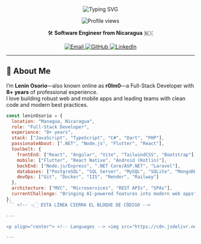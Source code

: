 <!-- Animated headline -->
<p align="center">
  <img src="https://readme-typing-svg.herokuapp.com/?font=Fira+Code&weight=600&size=28&pause=1000&color=249EFF&center=true&vCenter=true&width=800&height=90&lines=Welcome+%F0%9F%91%8B%2C+I'm+Lenin+Osorio+(r0lm0);Full-Stack+Developer;Passionate+about+.NET%2C+Node.js%2C+Flutter%2C+React;Enjoy+my+GitHub+profile!" alt="Typing SVG" />
</p>

<p align="center">
  <img src="https://komarev.com/ghpvc/?username=R0LM0&label=Profile+views&color=249eff&style=flat-square" alt="Profile views" />
</p>

<p align="center">
  🛠️ <strong>Software Engineer from Nicaragua</strong> 🇳🇮
</p>

<div align="center">
  <!-- Contact badges -->
  <a href="mailto:rolmo33@yahoo.es">
    <img src="https://img.shields.io/badge/Email-rolmo33%40yahoo.es-D14836?style=for-the-badge&logo=gmail&logoColor=white" alt="Email" />
  </a>
  <a href="https://github.com/R0LM0">
    <img src="https://img.shields.io/badge/GitHub-R0LM0-181717?style=for-the-badge&logo=github&logoColor=white" alt="GitHub" />
  </a>
  <a href="https://www.linkedin.com/in/lenin-osorio" target="_blank">
    <img src="https://img.shields.io/badge/LinkedIn-Lenin%20Osorio-0A66C2?style=for-the-badge&logo=linkedin&logoColor=white" alt="LinkedIn" />
  </a>
</div>

---

## 🚀 About Me
I’m **Lenin Osorio**—also known online as **r0lm0**—a Full-Stack Developer with **8+ years** of professional experience.  
I love building robust web and mobile apps and leading teams with clean code and modern best practices.

```javascript
const leninOsorio = {
  location: "Managua, Nicaragua",
  role: "Full-Stack Developer",
  experience: "8+ years",
  stack: ["JavaScript", "TypeScript", "C#", "Dart", "PHP"],
  passionateAbout: [".NET", "Node.js", "Flutter", "React"],
  toolbelt: {
    frontEnd: ["React", "Angular", "Vite", "TailwindCSS", "Bootstrap"],
    mobile: ["Flutter", "React Native", "Android (Kotlin)"],
    backEnd: ["Node.js/Express", ".NET Core/ASP.NET", "Laravel"],
    databases: ["PostgreSQL", "SQL Server", "MySQL", "SQLite", "MongoDB"],
    devOps: ["Git", "Docker", "IIS", "Render", "Railway"]
  },
  architecture: ["MVC", "Microservices", "REST APIs", "SPAs"],
  currentChallenge: "Bringing AI-powered features into modern web apps"
};
``` <!-- 👈🏻 ESTA LÍNEA CIERRA EL BLOQUE DE CÓDIGO -->

---

<p align="center"> <!-- Languages --> <img src="https://cdn.jsdelivr.net/gh/devicons/devicon/icons/javascript/javascript-original.svg" width="40" alt="JS"/> <img src="https://cdn.jsdelivr.net/gh/devicons/devicon/icons/typescript/typescript-original.svg" width="40" alt="TS"/> <img src="https://cdn.jsdelivr.net/gh/devicons/devicon/icons/csharp/csharp-original.svg" width="40" alt="C#"/> <img src="https://cdn.jsdelivr.net/gh/devicons/devicon/icons/dart/dart-original.svg" width="40" alt="Dart"/> <br/> <!-- Front-end --> <img src="https://cdn.jsdelivr.net/gh/devicons/devicon/icons/react/react-original.svg" width="40" alt="React"/> <img src="https://cdn.jsdelivr.net/gh/devicons/devicon/icons/angularjs/angularjs-original.svg" width="40" alt="Angular"/> <img src="https://cdn.jsdelivr.net/gh/devicons/devicon/icons/flutter/flutter-original.svg" width="40" alt="Flutter"/> <img src="https://cdn.jsdelivr.net/gh/devicons/devicon/icons/bootstrap/bootstrap-original.svg" width="40" alt="Bootstrap"/> <img src="https://raw.githubusercontent.com/tailwindlabs/tailwindcss/HEAD/.github/logo-mark.svg" width="35" alt="Tailwind"/> <br/> <!-- Back-end --> <img src="https://cdn.jsdelivr.net/gh/devicons/devicon/icons/nodejs/nodejs-original.svg" width="40" alt="Node.js"/> <img src="https://cdn.jsdelivr.net/gh/devicons/devicon/icons/express/express-original.svg" width="40" alt="Express"/> <img src="https://cdn.jsdelivr.net/gh/devicons/devicon/icons/dotnetcore/dotnetcore-original.svg" width="40" alt=".NET Core"/> <img src="https://cdn.jsdelivr.net/gh/devicons/devicon/icons/laravel/laravel-plain.svg" width="40" alt="Laravel"/> <br/> <!-- Databases --> <img src="https://cdn.jsdelivr.net/gh/devicons/devicon/icons/postgresql/postgresql-original.svg" width="40" alt="PostgreSQL"/> <img src="https://cdn.jsdelivr.net/gh/devicons/devicon/icons/mysql/mysql-original.svg" width="40" alt="MySQL"/> <img src="https://cdn.jsdelivr.net/gh/devicons/devicon/icons/sqlite/sqlite-original.svg" width="40" alt="SQLite"/> <img src="https://cdn.jsdelivr.net/gh/devicons/devicon/icons/mongodb/mongodb-original.svg" width="40" alt="MongoDB"/> <br/> <!-- DevOps --> <img src="https://cdn.jsdelivr.net/gh/devicons/devicon/icons/docker/docker-original.svg" width="40" alt="Docker"/> <img src="https://cdn.jsdelivr.net/gh/devicons/devicon/icons/git/git-original.svg" width="40" alt="Git"/> <img src="https://user-images.githubusercontent.com/4658208/211198242-550f2f71-b9ca-4d20-83a3-d8c813295473.png" width="40" alt="Render"/> </p>

---
